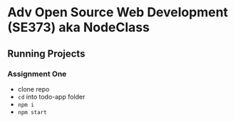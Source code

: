 # Adv Open Source Web Development (SE373) aka NodeClass

## Running Projects

### Assignment One

- clone repo
- `cd` into todo-app folder
- `npm i`
- `npm start`
